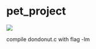 # pet_project

![](https://github.com/itzbw/pet_project/blob/master/ezgif-4-529617728a.gif?raw=true)


compile dondonut.c with flag -lm
